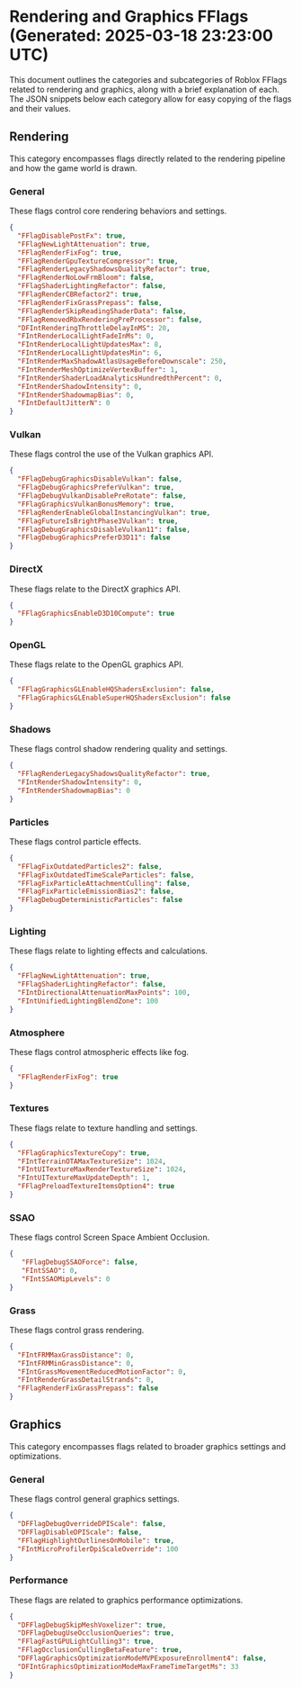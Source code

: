 # Rendering and Graphics FFlags (Generated: 2025-03-18 23:23:00 UTC)

This document outlines the categories and subcategories of Roblox FFlags related to rendering and graphics, along with a brief explanation of each. The JSON snippets below each category allow for easy copying of the flags and their values.

## Rendering

This category encompasses flags directly related to the rendering pipeline and how the game world is drawn.

### General

These flags control core rendering behaviors and settings.

```json
{
  "FFlagDisablePostFx": true,
  "FFlagNewLightAttenuation": true,
  "FFlagRenderFixFog": true,
  "FFlagRenderGpuTextureCompressor": true,
  "FFlagRenderLegacyShadowsQualityRefactor": true,
  "FFlagRenderNoLowFrmBloom": false,
  "FFlagShaderLightingRefactor": false,
  "FFlagRenderCBRefactor2": true,
  "FFlagRenderFixGrassPrepass": false,
  "FFlagRenderSkipReadingShaderData": false,
  "FFlagRemovedRbxRenderingPreProcessor": false,
  "DFIntRenderingThrottleDelayInMS": 20,
  "FIntRenderLocalLightFadeInMs": 0,
  "FIntRenderLocalLightUpdatesMax": 8,
  "FIntRenderLocalLightUpdatesMin": 6,
  "FIntRenderMaxShadowAtlasUsageBeforeDownscale": 250,
  "FIntRenderMeshOptimizeVertexBuffer": 1,
  "FIntRenderShaderLoadAnalyticsHundredthPercent": 0,
  "FIntRenderShadowIntensity": 0,
  "FIntRenderShadowmapBias": 0,
  "FIntDefaultJitterN": 0
}
```

### Vulkan

These flags control the use of the Vulkan graphics API.

```json
{
  "FFlagDebugGraphicsDisableVulkan": false,
  "FFlagDebugGraphicsPreferVulkan": true,
  "FFlagDebugVulkanDisablePreRotate": false,
  "FFlagGraphicsVulkanBonusMemory": true,
  "FFlagRenderEnableGlobalInstancingVulkan": true,
  "FFlagFutureIsBrightPhase3Vulkan": true,
  "FFlagDebugGraphicsDisableVulkan11": false,
  "FFlagDebugGraphicsPreferD3D11": false
}
```

### DirectX

These flags relate to the DirectX graphics API.

```json
{
  "FFlagGraphicsEnableD3D10Compute": true
}
```

### OpenGL

These flags relate to the OpenGL graphics API.

```json
{
  "FFlagGraphicsGLEnableHQShadersExclusion": false,
  "FFlagGraphicsGLEnableSuperHQShadersExclusion": false
}
```

### Shadows

These flags control shadow rendering quality and settings.

```json
{
  "FFlagRenderLegacyShadowsQualityRefactor": true,
  "FIntRenderShadowIntensity": 0,
  "FIntRenderShadowmapBias": 0
}
```

### Particles

These flags control particle effects.

```json
{
  "FFlagFixOutdatedParticles2": false,
  "FFlagFixOutdatedTimeScaleParticles": false,
  "FFlagFixParticleAttachmentCulling": false,
  "FFlagFixParticleEmissionBias2": false,
  "FFlagDebugDeterministicParticles": false
}
```

### Lighting

These flags relate to lighting effects and calculations.

```json
{
  "FFlagNewLightAttenuation": true,
  "FFlagShaderLightingRefactor": false,
  "FIntDirectionalAttenuationMaxPoints": 100,
  "FIntUnifiedLightingBlendZone": 100
}
```

### Atmosphere

These flags control atmospheric effects like fog.

```json
{
  "FFlagRenderFixFog": true
}
```

### Textures

These flags relate to texture handling and settings.

```json
{
  "FFlagGraphicsTextureCopy": true,
  "FIntTerrainOTAMaxTextureSize": 1024,
  "FIntUITextureMaxRenderTextureSize": 1024,
  "FIntUITextureMaxUpdateDepth": 1,
  "FFlagPreloadTextureItemsOption4": true
}
```

### SSAO

These flags control Screen Space Ambient Occlusion.

```json
{
   "FFlagDebugSSAOForce": false,
   "FIntSSAO": 0,
   "FIntSSAOMipLevels": 0
}
```

### Grass

These flags control grass rendering.

```json
{
  "FIntFRMMaxGrassDistance": 0,
  "FIntFRMMinGrassDistance": 0,
  "FIntGrassMovementReducedMotionFactor": 0,
  "FIntRenderGrassDetailStrands": 0,
  "FFlagRenderFixGrassPrepass": false
}
```

## Graphics

This category encompasses flags related to broader graphics settings and optimizations.

### General

These flags control general graphics settings.

```json
{
  "DFFlagDebugOverrideDPIScale": false,
  "DFFlagDisableDPIScale": false,
  "FFlagHighlightOutlinesOnMobile": true,
  "FIntMicroProfilerDpiScaleOverride": 100
}
```

### Performance

These flags are related to graphics performance optimizations.

```json
{
  "DFFlagDebugSkipMeshVoxelizer": true,
  "DFFlagDebugUseOcclusionQueries": true,
  "FFlagFastGPULightCulling3": true,
  "FFlagOcclusionCullingBetaFeature": true,
  "DFFlagGraphicsOptimizationModeMVPExposureEnrollment4": false,
  "DFIntGraphicsOptimizationModeMaxFrameTimeTargetMs": 33
}
```
